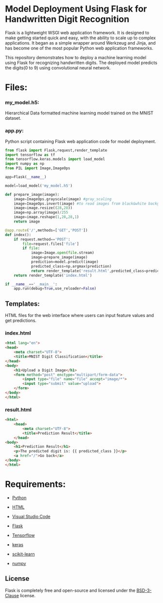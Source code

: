 # Model Deployment Using Flask for Handwritten Digit Recognition
Flask is a lightweight WSGI web application framework. It is designed to make getting started quick and easy, with the ability to scale up to complex applications. It began as a simple wrapper around Werkzeug and Jinja, and has become one of the most popular Python web application frameworks.

This repository demonstrates how to deploy a machine learning model using Flask for recognizing handwritten digits. The deployed model predicts the digits(0 to 9) using convolutional neural network.

# Files:
### my_model.h5:
Hierarchical Data formatted machine learning model trained on the MNIST dataset.

### app.py:
Python script containing Flask web application code for model deployment.
```python
from flask import Flask,request,render_template
import tensorflow as tf
from tensorflow.keras.models import load_model
import numpy as np
from PIL import Image,ImageOps

app=Flask(__name__)

model=load_model('my_model.h5')

def prepare_image(image):
    image=ImageOps.grayscale(image) #gray_scaling
    image=ImageOps.invert(image) #to read images from black&white backgrounds
    image=image.resize((28,28))
    image=np.array(image)/255
    image=image.reshape(1,28,28,1)
    return image

@app.route('/',methods=['GET','POST'])
def index():
    if request.method=='POST':
        file=request.files['file']
        if file:
            image=Image.open(file.stream)
            image=prepare_image(image)
            prediction=model.predict(image)
            predicted_class=np.argmax(prediction)
            return render_template('result.html',predicted_class=predicted_class)
    return render_template('index.html')

if __name__=='__main__':
    app.run(debug=True,use_reloader=False)
```

## Templates:
HTML files for the web interface where users can input feature values and get predictions.
### index.html
```html
<html lang="en">
<head>
	<meta charset="UTF-8">
	<title>MNIST Digit Classification</title>
</head>
<body>
	<h1>Upload a Digit Image</h1>
	<form method="post" enctype="multipart/form-data">
		<input type="file" name="file" accept="image/*">
		<input type="submit" value="upload">
	</form>
</body>
</html>
```
### result.html
```html
<html>
	<head>
		<meta charset="UTF-8">
		<title>Prediction Result</title>
	</head>
<body>
	<h1>Prediction Result</h1>
	<p>The predicted digit is: {{ predicted_class }}</p>
	<a href="/">Go back</a>
</body>
</html>
```
# Requirements:
- [Python](https://github.com/python)

- [HTML](https://github.com/html)

- [Visual Studio Code](https://github.com/microsoft/vscode)

- [Flask](https://github.com/flask)

- [Tensorflow](https://github.com/tensorflow)

- [keras](https://github.com/keras)

- [scikit-learn](https://github.com/scikit-learn)

- [numpy](https://github.com/numpy)

## License

Flask is completely free and open-source and licensed under the [BSD-3-Clause](https://flask.palletsprojects.com/en/2.3.x/license/) license.
